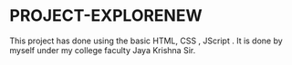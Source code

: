 # PROJECT-EXPLORENEW
This project has done using the basic HTML, CSS , JScript . It is done by myself under my college faculty Jaya Krishna Sir.
